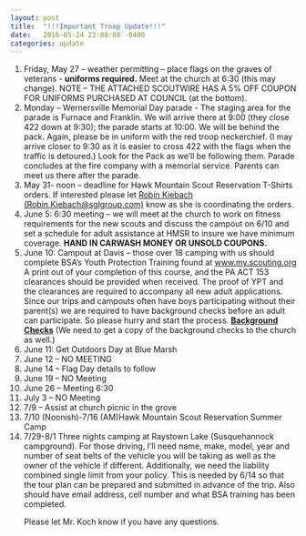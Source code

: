 ```yaml
---
layout: post
title:  "!!!Important Troop Update!!!"
date:   2016-05-24 22:08:08 -0400
categories: update
---
```


<ol class="update-list">
<li>Friday, May 27 – weather permitting – place flags on the graves of veterans - <strong>uniforms required.</strong> Meet at the church at 6:30 (this may change).  NOTE – THE ATTACHED SCOUTWIRE HAS A 5% OFF COUPON FOR UNIFORMS PURCHASED AT COUNCIL (at the bottom). </li>

<li>Monday – Wernersville Memorial Day parade - The staging area for the parade is Furnace and Franklin. We will arrive there at 9:00 (they close 422 down at 9:30); the parade starts at 10:00.  We will be behind the pack.  Again, please be in uniform with the red troop neckerchief.  (I may arrive closer to 9:30 as it is easier to cross 422 with the flags when the traffic is detoured.)  Look for the Pack as we’ll be following them.  Parade concludes at the fire company with a memorial service.  Parents can meet us there after the parade. </li>
 
<li>May 31- noon – deadline for Hawk Mountain Scout Reservation T-Shirts orders.  If interested please let <a href="mailto:Robin.Kiebach@sglgroup.com"> Robin Kiebach (Robin.Kiebach@sglgroup.com)</a> know as she is coordinating the orders. </li>

<li>June 5: 6:30 meeting – we will meet at the church to work on fitness requirements for the new scouts and discuss the campout on 6/10 and set a schedule for adult assistance at HMSR to insure we have minimum coverage. <strong>HAND IN CARWASH MONEY OR UNSOLD COUPONS.</strong> </li>
 
<li>June 10: Campout at Davis – those over 18 camping with us should complete BSA’s Youth Protection Training found at  <a href="https://my.scouting.org/"> www.my.scouting.org </a> A print out of your completion of this course, and the PA ACT 153 clearances should be provided when received.  The proof of YPT and the clearances are required to accompany all new adult applications.  Since our trips and campouts often have boys participating without their parent(s) we are required to have background checks before an adult can participate.  So please hurry and start the process. 
<strong><a href="http://www.hmc-bsa.org/PABackgroundChecksforVolunteers">Background Checks</a></strong> (We need to get a copy of the background checks to the church as well.)
 
<li>June 11:  Get Outdoors Day at Blue Marsh</li>
<li>June 12 – NO MEETING</li>
 
<li>June 14 – Flag Day details to follow</li>
 
<li>June 19 – NO Meeting</li>
 
<li>June 26 – Meeting 6:30</li>
<li>July 3 – NO Meeting</li>
 
<li>7/9 – Assist at church picnic in the grove</li>
 
<li>7/10 (Noonish)-7/16 (AM)Hawk Mountain Scout Reservation Summer Camp</li>
 
<li>7/29-8/1 Three nights camping at Raystown Lake (Susquehannock campground). For those driving, I’ll need name, make, model, year and number of seat belts of the vehicle you will be taking as well as the owner of the vehicle if different.   Additionally, we need the liability combined single limit from your policy.  This is needed by 6/14 so that the tour plan can be prepared and submitted in advance of the trip.  Also should have email address, cell number and what BSA training has been completed. </li>
 
Please let Mr. Koch know if you have any questions.
